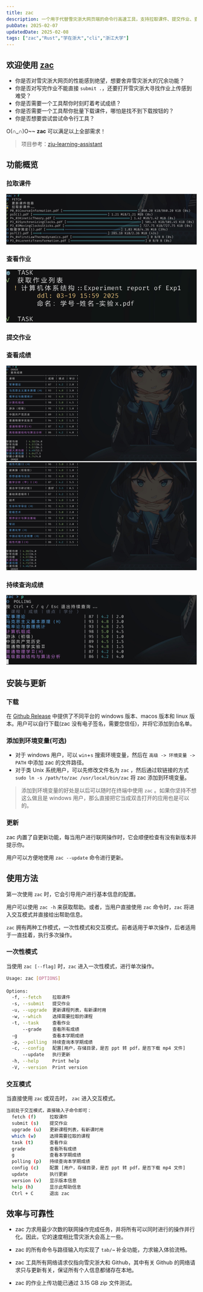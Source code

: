 ```yaml
---
title: zac
description: 一个用于代替雪灾浙大网页端的命令行高速工具，支持拉取课件、提交作业、查看成绩(包括持续查询)
pubDate: 2025-02-07
updatedDate: 2025-02-08
tags: ["zac","Rust","学在浙大","cli","浙江大学"]
---
```

## 欢迎使用 [zac](https://github.com/CrazySpottedDove/zac)

* 你是否对雪灾浙大网页的性能感到绝望，想要舍弃雪灾浙大的冗余功能？
* 你是否对写完作业不能直接 `submit .`，还要打开雪灾浙大寻找作业上传感到难受？
* 你是否需要一个工具帮你时刻盯着考试成绩？
* 你是否需要一个工具帮你批量下载课件，哪怕是找不到下载按钮的？
* 你是否想要尝试尝试命令行工具？

O(∩_∩)O~~ **zac** 可以满足以上全部需求！

>项目参考：[zju-learning-assistant](https://github.com/PeiPei233/zju-learning-assistant)

## 功能概览

### 拉取课件

![alt text](../../../assets/mdPaste/zac/image.png)

### 查看作业

![alt text](../../../assets/mdPaste/zac/image-4.png)

### 提交作业

### 查看成绩

![alt text](../../../assets/mdPaste/zac/image-1.png "查看本学期成绩")
![alt text](../../../assets/mdPaste/zac/image-2.png "查看全部成绩")

### 持续查询成绩

![alt text](../../../assets/mdPaste/zac/image-3.png)

## 安装与更新

### 下载

在 [Github Release](https://github.com/CrazySpottedDove/zac/releases/latest) 中提供了不同平台的 windows 版本、macos 版本和 linux 版本。用户可以自行下载(zac 没有电子签名，需要您信任)，并将它添加到白名单。

### 添加到环境变量(可选)

* 对于 windows 用户，可以 `win`+`s` 搜索环境变量，然后在 `高级 -> 环境变量 -> PATH` 中添加 zac 的文件路径。
* 对于类 Unix 系统用户，可以先修改文件名为 `zac` ，然后通过软链接的方式 `sudo ln -s /path/to/zac /usr/local/bin/zac` 将 zac 添加到环境变量。

> 添加到环境变量的好处是以后可以随时在终端中使用 `zac` 。如果你坚持不想这么做且是 windows 用户，那么直接把它当成双击打开的应用也是可以的。

### 更新

zac 内置了自更新功能，每当用户进行联网操作时，它会顺便检查有没有新版本并提示你。

用户可以方便地使用 `zac --update` 命令进行更新。

## 使用方法

第一次使用 `zac` 时，它会引导用户进行基本信息的配置。

用户可以使用 `zac -h` 来获取帮助。或者，当用户直接使用 `zac` 命令时，`zac` 将进入交互模式并直接给出帮助信息。

`zac` 拥有两种工作模式，一次性模式和交互模式。前者适用于单次操作，后者适用于一直挂着，执行多次操作。

### 一次性模式

当使用 `zac [--flag]` 时，`zac` 进入一次性模式，进行单次操作。

```bash
Usage: zac [OPTIONS]

Options:
  -f, --fetch    拉取课件
  -s, --submit   提交作业
  -u, --upgrade  更新课程列表，有新课时用
  -w, --which    选择需要拉取的课程
  -t, --task     查看作业
      --grade    查看所有成绩
  -g             查看本学期成绩
  -p, --polling  持续查询本学期成绩
  -c, --config   配置[用户，存储目录，是否 ppt 转 pdf，是否下载 mp4 文件]
      --update   执行更新
  -h, --help     Print help
  -V, --version  Print version
```

### 交互模式

当直接使用 `zac` 或双击时， `zac` 进入交互模式。

```bash
当前处于交互模式，直接输入子命令即可：
  fetch (f)     拉取课件
  submit (s)    提交作业
  upgrade (u)   更新课程列表，有新课时用
  which (w)     选择需要拉取的课程
  task (t)      查看作业
  grade         查看所有成绩
  g             查看本学期成绩
  polling (p)   持续查询本学期成绩
  config (c)    配置 [用户，存储目录，是否 ppt 转 pdf，是否下载 mp4 文件]
  update        执行更新
  version (v)   显示版本信息
  help (h)      显示此帮助信息
  Ctrl + C      退出 zac
```

## 效率与可靠性

* zac 力求用最少次数的联网操作完成任务，并将所有可以同时进行的操作并行化。因此，它的速度相比雪灾浙大会高上一些。

* zac 的所有命令与路径输入均实现了 `tab/→` 补全功能，力求输入体验流畅。

* zac 工具所有网络请求仅指向雪灾浙大和 Github，其中有关 Github 的网络请求只与更新有关，保证所有个人信息都储存在本地。

* zac 的作业上传功能已通过 3.15 GB zip 文件测试。
